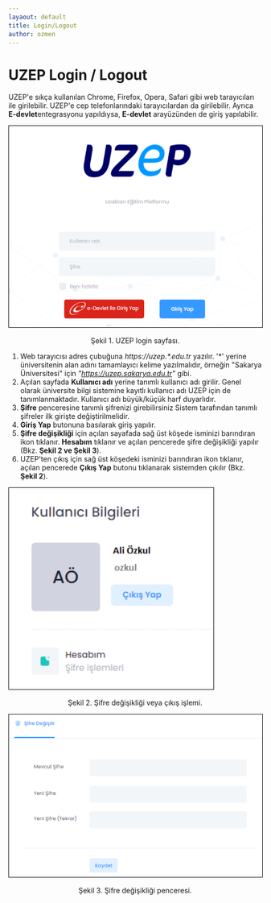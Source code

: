 ```yaml
---
layaout: default
title: Login/Logout
author: ozmen
---
```

# UZEP Login / Logout

UZEP'e sıkça kullanılan Chrome, Firefox, Opera, Safari gibi web tarayıcıları ile girilebilir. UZEP'e cep telefonlarındaki tarayıcılardan da girilebilir. Ayrıca **E-devlet**entegrasyonu yapıldıysa, **E-devlet** arayüzünden de giriş yapılabilir.  

<img style="border:1px solid black" src="assets/images/login.png" height="400"/> 
<p style="text-align: center;">Şekil 1. UZEP login sayfası. </p>

1. Web tarayıcısı adres çubuğuna _https://uzep.\*.edu.tr_ yazılır. '\*' yerine üniversitenin alan adını tamamlayıcı kelime yazılmalıdır, örneğin "Sakarya Üniversitesi" için _"https://uzep.sakarya.edu.tr"_ gibi.
2. Açılan sayfada **Kullanıcı adı** yerine tanımlı kullanıcı adı girilir. Genel olarak üniversite bilgi sistemine kayıtlı kullanıcı adı UZEP için de tanımlanmaktadır. Kullanıcı adı büyük/küçük harf duyarlıdır.
3. **Şifre** penceresine tanımlı şifrenizi girebilirsiniz Sistem tarafından tanımlı şifreler ilk girişte değiştirilmelidir.
4. **Giriş Yap** butonuna basılarak giriş yapılır.
5. **Şifre değişikliği** için açılan sayafada sağ üst köşede isminizi barındıran ikon tıklanır. **Hesabım** tıklanır ve açılan pencerede şifre değişikliği yapılır (Bkz. **Şekil 2 ve Şekil 3**).
6. UZEP'ten çıkış için sağ üst köşedeki isminizi barındıran ikon tıklanır, açılan pencerede **Çıkış Yap** butonu tıklanarak sistemden çıkılır (Bkz.  **Şekil 2**). <br>
<img style="border:1px solid black" src="assets/images/sifreCikis.png" height="400" />
<p style="text-align: center;">Şekil 2. Şifre değişikliği veya çıkış işlemi. </p>
<img style="border:1px solid black" src="assets/images/sifreDegistir.png" />
<p style="text-align: center;">Şekil 3. Şifre değişikliği penceresi. </p>


